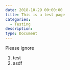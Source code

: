 ```yaml
---
date: 2018-10-29 00:00:00
title: This is a test page
categories:
  - Testing
description:
type: Document
---
```


Please ignore

1. test
2. asdf&nbsp;